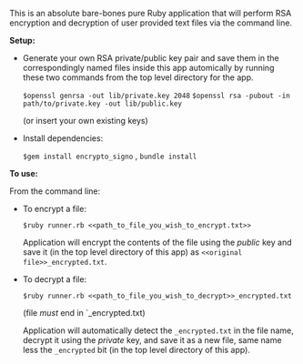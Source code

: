 This is an absolute bare-bones pure Ruby application that will perform RSA encryption and decryption of user provided text files via the command line. 

**Setup:**

* Generate your own RSA private/public key pair and save them in the correspondingly named files inside this app automically by running these two commands from the top level directory for the app.

  `$openssl genrsa -out lib/private.key 2048`
  `$openssl rsa -pubout -in path/to/private.key -out lib/public.key`

  (or insert your own existing keys)

* Install dependencies: 

  `$gem install encrypto_signo` , `bundle install`

**To use:**

From the command line:

* To encrypt a file:

  `$ruby runner.rb <<path_to_file_you_wish_to_encrypt.txt>>`

  Application will encrypt the contents of the file using the _public_ key and save it (in the top level directory of this app) as `<<original file>>_encrypted.txt`.

* To decrypt a file:

  `$ruby runner.rb <<path_to_file_you_wish_to_decrypt>>_encrypted.txt`

  (file _must_ end in `_encrypted.txt)

  Application will automatically detect the `_encrypted.txt` in the file name, decrypt it using the _private_ key, and save it as a new file, same name less the `_encrypted` bit (in the top level directory of this app).
